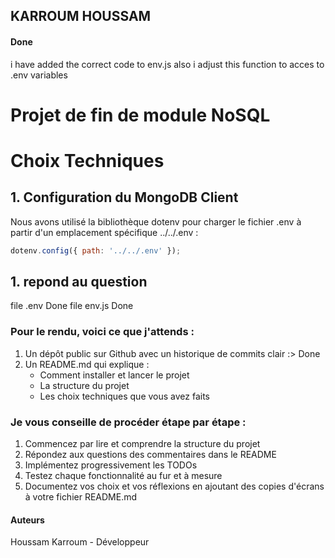 ## KARROUM HOUSSAM ##
#### Done
i have added the correct code to env.js also i adjust this function to acces to .env variables

# Projet de fin de module NoSQL

# Choix Techniques 
## 1. Configuration du MongoDB Client
Nous avons utilisé la bibliothèque dotenv pour charger le fichier .env à partir d'un emplacement spécifique ../../.env :
```javascript
dotenv.config({ path: '../../.env' });
```
## 1. repond au question 
file .env Done
file env.js Done
### Pour le rendu, voici ce que j'attends :
1. Un dépôt public sur Github avec un historique de commits clair :> Done
2. Un README.md qui explique :
   - Comment installer et lancer le projet
   - La structure du projet
   - Les choix techniques que vous avez faits

### Je vous conseille de procéder étape par étape :
1. Commencez par lire et comprendre la structure du projet
2. Répondez aux questions des commentaires dans le README
3. Implémentez progressivement les TODOs
4. Testez chaque fonctionnalité au fur et à mesure
5. Documentez vos choix et vos réflexions en ajoutant des copies d'écrans à votre fichier README.md

#### Auteurs
Houssam Karroum - Développeur